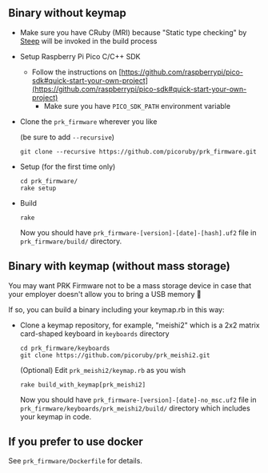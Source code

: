 ## Binary without keymap

- Make sure you have CRuby (MRI) because "Static type checking" by [Steep](https://github.com/soutaro/steep) will be invoked in the build process

- Setup Raspberry Pi Pico C/C++ SDK

  - Follow the instructions on [https://github.com/raspberrypi/pico-sdk#quick-start-your-own-project](https://github.com/raspberrypi/pico-sdk#quick-start-your-own-project)
    - Make sure you have `PICO_SDK_PATH` environment variable


- Clone the `prk_firmware` wherever you like

    (be sure to add `--recursive`)

    ```
    git clone --recursive https://github.com/picoruby/prk_firmware.git
    ```

- Setup (for the first time only)

    ```
    cd prk_firmware/
    rake setup
    ```

- Build

    ```
    rake
    ```

    Now you should have `prk_firmware-[version]-[date]-[hash].uf2` file in `prk_firmware/build/` directory.

## Binary with keymap (without mass storage)

You may want PRK Firmware not to be a mass storage device in case that your employer doesn't allow you to bring a USB memory 🙈

If so, you can build a binary including your keymap.rb in this way:

- Clone a keymap repository, for example, "meishi2" which is a 2x2 matrix card-shaped keyboard in `keyboards` directory

    ```
    cd prk_firmware/keyboards
    git clone https://github.com/picoruby/prk_meishi2.git
    ```

    (Optional) Edit `prk_meishi2/keymap.rb` as you wish

    ```
    rake build_with_keymap[prk_meishi2]
    ```

    Now you should have `prk_firmware-[version]-[date]-no_msc.uf2` file in `prk_firmware/keyboards/prk_meishi2/build/` directory which includes your keymap in code.

## If you prefer to use docker

See `prk_firmware/Dockerfile` for details.
